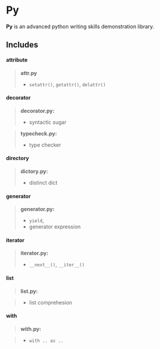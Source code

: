 Py
=========
**Py** is an advanced python writing skills demonstration library.

Includes
---------

#### <i class="icon-folder-open"></i> attribute
> **attr.py**
>
> - `setattr()`, `getattr()`, `delattr()`

#### <i class="icon-folder-open"></i> decorator

> **decorator.py:**
>
> - syntactic sugar

> **typecheck.py:**
>
> - type checker
    
#### <i class="icon-folder-open"></i> directory

> **dictory.py:**
>
> - distinct dict
    
#### <i class="icon-folder-open"></i> generator

> **generator.py:**
>
> - `yield`,
> - generator expression
    
#### <i class="icon-folder-open"></i> iterator

> **iterator.py:**
>
> - `__next__()`, `__iter__()`
    
    
#### <i class="icon-folder-open"></i> list

> **list.py:** 

> - list comprehesion


#### <i class="icon-folder-open"></i> with

> **with.py:** 

> - `with .. as ..` 
 

